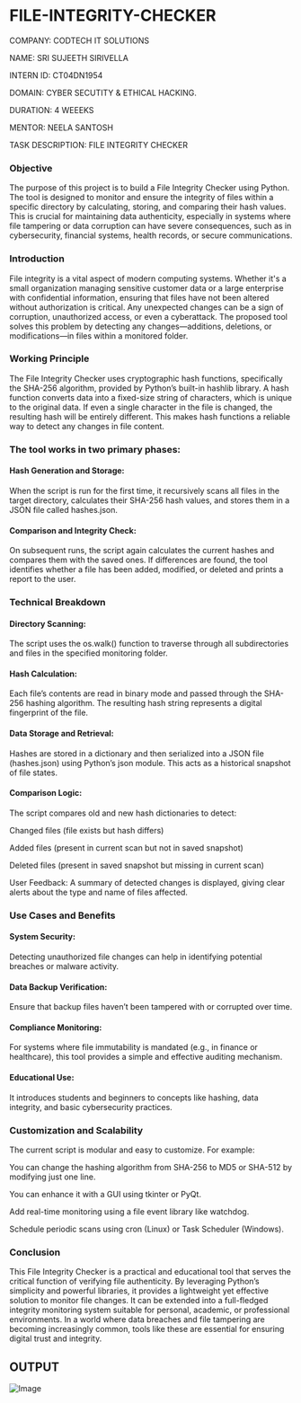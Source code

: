 # FILE-INTEGRITY-CHECKER

COMPANY: CODTECH IT SOLUTIONS

NAME: SRI SUJEETH SIRIVELLA

INTERN ID: CT04DN1954

DOMAIN: CYBER SECUTITY & ETHICAL HACKING.

DURATION: 4 WEEEKS

MENTOR: NEELA SANTOSH

TASK DESCRIPTION: FILE INTEGRITY CHECKER


### Objective


The purpose of this project is to build a File Integrity Checker using Python. The tool is designed to monitor and ensure the integrity of files within a specific directory by calculating, storing, and comparing their hash values. This is crucial for maintaining data authenticity, especially in systems where file tampering or data corruption can have severe consequences, such as in cybersecurity, financial systems, health records, or secure communications.


### Introduction


File integrity is a vital aspect of modern computing systems. Whether it's a small organization managing sensitive customer data or a large enterprise with confidential information, ensuring that files have not been altered without authorization is critical. Any unexpected changes can be a sign of corruption, unauthorized access, or even a cyberattack. The proposed tool solves this problem by detecting any changes—additions, deletions, or modifications—in files within a monitored folder.


### Working Principle


The File Integrity Checker uses cryptographic hash functions, specifically the SHA-256 algorithm, provided by Python’s built-in hashlib library. A hash function converts data into a fixed-size string of characters, which is unique to the original data. If even a single character in the file is changed, the resulting hash will be entirely different. This makes hash functions a reliable way to detect any changes in file content.

### The tool works in two primary phases:

#### Hash Generation and Storage:

When the script is run for the first time, it recursively scans all files in the target directory, calculates their SHA-256 hash values, and stores them in a JSON file called hashes.json.

#### Comparison and Integrity Check:

On subsequent runs, the script again calculates the current hashes and compares them with the saved ones. If differences are found, the tool identifies whether a file has been added, modified, or deleted and prints a report to the user.

### Technical Breakdown


#### Directory Scanning:

The script uses the os.walk() function to traverse through all subdirectories and files in the specified monitoring folder.

#### Hash Calculation:

Each file’s contents are read in binary mode and passed through the SHA-256 hashing algorithm. The resulting hash string represents a digital fingerprint of the file.

#### Data Storage and Retrieval:
Hashes are stored in a dictionary and then serialized into a JSON file (hashes.json) using Python’s json module. This acts as a historical snapshot of file states.

#### Comparison Logic:
The script compares old and new hash dictionaries to detect:

Changed files (file exists but hash differs)

Added files (present in current scan but not in saved snapshot)

Deleted files (present in saved snapshot but missing in current scan)

User Feedback:
A summary of detected changes is displayed, giving clear alerts about the type and name of files affected.

### Use Cases and Benefits


#### System Security:
Detecting unauthorized file changes can help in identifying potential breaches or malware activity.

#### Data Backup Verification:
Ensure that backup files haven’t been tampered with or corrupted over time.

#### Compliance Monitoring:
For systems where file immutability is mandated (e.g., in finance or healthcare), this tool provides a simple and effective auditing mechanism.

#### Educational Use:
It introduces students and beginners to concepts like hashing, data integrity, and basic cybersecurity practices.

### Customization and Scalability


The current script is modular and easy to customize. For example:

You can change the hashing algorithm from SHA-256 to MD5 or SHA-512 by modifying just one line.

You can enhance it with a GUI using tkinter or PyQt.

Add real-time monitoring using a file event library like watchdog.

Schedule periodic scans using cron (Linux) or Task Scheduler (Windows).

### Conclusion

This File Integrity Checker is a practical and educational tool that serves the critical function of verifying file authenticity. By leveraging Python’s simplicity and powerful libraries, it provides a lightweight yet effective solution to monitor file changes. It can be extended into a full-fledged integrity monitoring system suitable for personal, academic, or professional environments. In a world where data breaches and file tampering are becoming increasingly common, tools like these are essential for ensuring digital trust and integrity.

## OUTPUT

![Image](https://github.com/user-attachments/assets/588f4551-6e8e-4c06-8995-b667e429508a)
